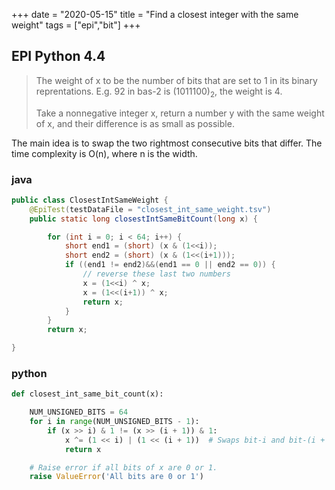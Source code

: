 +++ 
date = "2020-05-15"
title = "Find a closest integer with the same weight"
tags = ["epi","bit"]
+++

## EPI Python 4.4
> The weight of x to be the number of bits that are set to 1 in its binary reprentations. E.g. 92 in bas-2 is $(1011100)_2$, the weight is 4. 
> 
> Take a nonnegative integer x, return a number y with the same weight of x, and their difference is as small as possible.

The main idea is to swap the two rightmost consecutive bits that differ. The time complexity is O(n), where n is the width.
### java
```java
public class ClosestIntSameWeight {
    @EpiTest(testDataFile = "closest_int_same_weight.tsv")
    public static long closestIntSameBitCount(long x) {

        for (int i = 0; i < 64; i++) {
            short end1 = (short) (x & (1<<i));
            short end2 = (short) (x & (1<<(i+1)));
            if ((end1 != end2)&&(end1 == 0 || end2 == 0)) {
                // reverse these last two numbers
                x = (1<<i) ^ x;
                x = (1<<(i+1)) ^ x;
                return x;
            }
        }
        return x;

}

```
### python
```python
def closest_int_same_bit_count(x):

    NUM_UNSIGNED_BITS = 64
    for i in range(NUM_UNSIGNED_BITS - 1):
        if (x >> i) & 1 != (x >> (i + 1)) & 1:
            x ^= (1 << i) | (1 << (i + 1))  # Swaps bit-i and bit-(i + 1).
            return x

    # Raise error if all bits of x are 0 or 1.
    raise ValueError('All bits are 0 or 1')
```